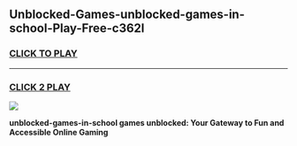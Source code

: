 
## Unblocked-Games-unblocked-games-in-school-Play-Free-c362l
<h3>
<a href="https://premium76.site?title=unblocked-games-in-school&ref=12A">CLICK TO PLAY</a></h3>
<hr>

<h3>
<a href="https://premium76.site?title=unblocked-games-in-school&ref=12A">CLICK 2 PLAY</a>
  
</h3>

<a href="https://premium76.site?title=unblocked-games-in-school&ref=12A"><img src="https://clearcache.store/games.png"></a>


**unblocked-games-in-school games unblocked: Your Gateway to Fun and Accessible Online Gaming**
